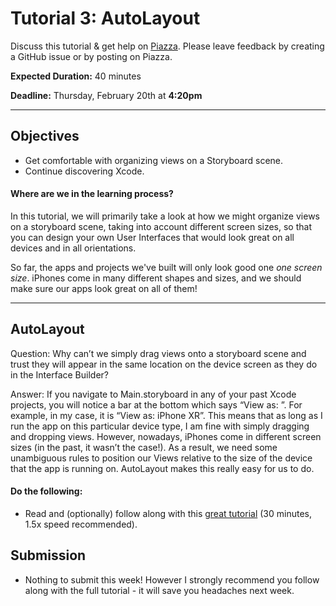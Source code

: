 # Tutorial 3: AutoLayout

Discuss this tutorial & get help on [Piazza](https://tiny.cc/cis195-piazza).
Please leave feedback by creating a GitHub issue or by posting on Piazza.

**Expected Duration:** 40 minutes

**Deadline:** Thursday, February 20th at **4:20pm**

- - - -

## Objectives
* Get comfortable with organizing views on a Storyboard scene.
* Continue discovering Xcode.


#### Where are we in the learning process?  
In this tutorial, we will primarily take a look at how we might organize views on a storyboard scene, taking into account different screen sizes, so that you can design your own User Interfaces that would look great on all devices and in all orientations.

So far, the apps and projects we've built will only look good one *one screen size*. iPhones come in many different shapes and sizes, and we should make sure our apps look great on all of them!

---

## AutoLayout

Question: 
Why can’t we simply drag views onto a storyboard scene and trust they will appear in the same location on the device screen as they do in the Interface Builder?

Answer:
If you navigate to Main.storyboard in any of your past Xcode projects, you will notice a bar at the bottom which says “View as: <device type>”. For example, in my case, it is “View as: iPhone XR”. This means that as long as I run the app on this particular device type, I am fine with simply dragging and dropping views. However, nowadays, iPhones come in different screen sizes (in the past, it wasn’t the case!). As a result, we need some unambiguous rules to position our Views relative to the size of the device that the app is running on. AutoLayout makes this really easy for us to do.


#### Do the following:
* Read and (optionally) follow along with this [great tutorial](https://www.youtube.com/watch?v=emojd8GFB0o) (30 minutes, 1.5x speed recommended).

## Submission

* Nothing to submit this week! However I strongly recommend you follow along with the full tutorial - it will save you headaches next week.
